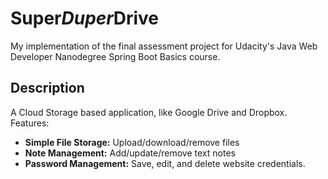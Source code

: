 # Super*Duper*Drive
My implementation of the final assessment project for Udacity's Java Web Developer Nanodegree Spring Boot Basics course.

## Description
A Cloud Storage based application, like Google Drive and Dropbox. Features:

- **Simple File Storage:** Upload/download/remove files
- **Note Management:** Add/update/remove text notes
- **Password Management:** Save, edit, and delete website credentials.
